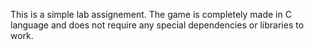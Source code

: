 This is a simple lab assignement. The game is completely made in C language and does not require any special dependencies or libraries to work.
